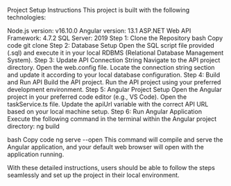 Project Setup Instructions
This project is built with the following technologies:

Node.js version: v16.10.0
Angular version: 13.1
ASP.NET Web API Framework: 4.7.2
SQL Server: 2019
Step 1: Clone the Repository
bash
Copy code
git clone <repository-url>
Step 2: Database Setup
Open the SQL script file provided (<script-file>.sql) and execute it in your local RDBMS (Relational Database Management System).
Step 3: Update API Connection String
Navigate to the API project directory.
Open the web.config file.
Locate the connection string section and update it according to your local database configuration.
Step 4: Build and Run API
Build the API project.
Run the API project using your preferred development environment.
Step 5: Angular Project Setup
Open the Angular project in your preferred code editor (e.g., VS Code).
Open the taskService.ts file.
Update the apiUrl variable with the correct API URL based on your local machine setup.
Step 6: Run Angular Application
Execute the following command in the terminal within the Angular project directory:
ng build

bash
Copy code
ng serve --open
This command will compile and serve the Angular application, and your default web browser will open with the application running.

With these detailed instructions, users should be able to follow the steps seamlessly and set up the project in their local environment.
